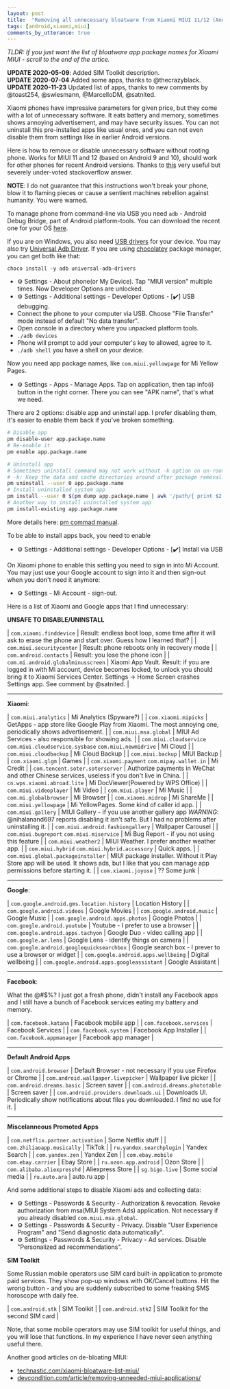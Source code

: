 ```yaml
---
layout: post
title:  "Removing all unnecessary bloatware from Xiaomi MIUI 11/12 (Android 9/10) without root"
tags: [android,xiaomi,miui]
comments_by_utterance: true
---
```


*TLDR: If you just want the list of bloatware app package names for Xiaomi MIUI - scroll to the end of the artice.*

**UPDATE 2020-05-09**: Added SIM Toolkit description.  
**UPDATE 2020-07-04** Added some apps, thanks to @thecrazyblack.  
**UPDATE 2020-11-23** Updated list of apps, thanks to new comments by @toast254, @swiesmann, @MarcelloDM, @satnited.

Xiaomi phones have impressive parameters for given price, but they come with a lot of unnecessary software. It eats battery and memory, sometimes shows annoying advertisement, and may have security issues. You can not uninstall this pre-installed apps like usual ones, and you can not even disable them from settings like in earlier Android versions.

Here is how to remove or disable unnecessary software without rooting phone. Works for MIUI 11 and 12 (based on Android 9 and 10), should work for other phones for recent Android versions. Thanks to [this](https://stackoverflow.com/a/56968886/890863) very useful but severely under-voted stackoverflow answer.

**NOTE**: I do not guarantee that this instructions won't break your phone, blow it to flaming pieces or cause a sentient machines rebellion against humanity. You were warned.

To manage phone from command-line via USB you need `adb` - Android Debug Bridge, part of Android platform-tools. You can download the recent one for your OS [here](https://developer.android.com/studio/releases/platform-tools).

If you are on Windows, you also need [USB drivers](https://developer.android.com/studio/run/oem-usb.html) for your device. You may also try [Universal Adb Driver](https://github.com/koush/UniversalAdbDriver). If you are using [chocolatey](https://chocolatey.org/) package manager, you can get both like that:

`choco install -y adb universal-adb-drivers`

* ⚙️ Settings - About phone(or My Device). Tap "MIUI version" multiple times. Now Developer Options are unlocked.
* ⚙️ Settings - Additional settings - Developer Options - [✔️] USB debugging.
* Connect the phone to your computer via USB. Choose "File Transfer" mode instead of default "No data transfer".
* Open console in a directory where you unpacked platform tools.
* `./adb devices`
* Phone will prompt to add your computer's key to allowed, agree to it.
* `./adb shell`   you have a shell on your device.

Now you need app package names, like `com.miui.yellowpage` for Mi Yellow Pages. 

* ⚙️ Settings - Apps - Manage Apps. Tap on application, then tap info(ℹ️) button in the right corner. There you can see "APK name", that's what we need.

There are 2 options: disable app and uninstall app. I prefer disabling them, it's easier to enable them back if you've broken something.

```bash
# Disable app
pm disable-user app.package.name
# Re-enable it
pm enable app.package.name

# Uninstall app
# Sometimes uninstall command may not work without -k option on un-rooted devices
# -k: Keep the data and cache directories around after package removal. 
pm uninstall --user 0 app.package.name
# Install uninstalled system app
pm install --user 0 $(pm dump app.package.name | awk '/path/{ print $2 }')
# Another way to install uninstalled system app
pm install-existing app.package.name
```

More details here: [pm commad manual](https://developer.android.com/studio/command-line/adb#pm).

To be able to install apps back, you need to enable

* ⚙️ Settings - Additional settings - Developer Options - [✔️] Install via USB

On Xiaomi phone to enable this setting you need to sign in into Mi Account. You may just use your Google account to sign into it and then sign-out when you don't need it anymore:

* ⚙️ Settings - Mi Account - sign-out.

Here is a list of Xiaomi and Google apps that I find unnecessary:

**UNSAFE TO DISABLE/UNINSTALL**

| `com.xiaomi.finddevice` | Result: endless boot loop, some time after it will ask to erase the phone and start over. Guess how I learned that? |
| `com.miui.securitycenter` | Result: phone reboots only in recovery mode |
| `com.android.contacts` | Result: you lose the phone icon |
| `com.mi.android.globalminusscreen` | Xiaomi App Vault. Result: if you are logged in with Mi account, device becomes locked, to unlock you should bring it to Xiaomi Services Center. Settings -> Home Screen crashes Settings app. See comment by @satnited. |

---
**Xiaomi**:

| `com.miui.analytics` | Mi Analytics (Spyware?) |
| `com.xiaomi.mipicks` | GetApps - app store like Google Play from Xiaomi. The most annoying one, periodically shows advertisement. |
| `com.miui.msa.global` | MIUI Ad Services - also responsible for showing ads. |
| `com.miui.cloudservice` `com.miui.cloudservice.sysbase` `com.miui.newmidrive` | Mi Cloud |
| `com.miui.cloudbackup` | Mi Cloud Backup |
| `com.miui.backup` | MIUI Backup |
| `com.xiaomi.glgm` | Games |
| `com.xiaomi.payment` `com.mipay.wallet.in` | Mi Credit |
| `com.tencent.soter.soterserver` | Authorize payments in WeChat and other Chinese services, useless if you don't live in China. |
| `cn.wps.xiaomi.abroad.lite` | Mi DocViewer(Powered by WPS Office) |
| `com.miui.videoplayer` | Mi Video |
| `com.miui.player` | Mi Music |
| `com.mi.globalbrowser` | Mi Browser |
| `com.xiaomi.midrop` | Mi ShareMe |
| `com.miui.yellowpage` | Mi YellowPages. Some kind of caller id app. |
| `com.miui.gallery` | MIUI Gallery - if you use another gallery app *WARNING*: @nihalanand697 reports disabling it isn't safe. But I had no problems after uninstalling it. |
| `com.miui.android.fashiongallery` | Wallpaper Carousel |
| `com.miui.bugreport` `com.miui.miservice` | Mi Bug Report - if you not using this feature |
| `com.miui.weather2` | MIUI Weather. I prefer another weather app. |
| `com.miui.hybrid` `com.miui.hybrid.accessory` | Quick apps. |
| `com.miui.global.packageinstaller` | MIUI package installer. Without it Play Store app will be used. It shows ads, but I like that you can manage app permissions before starting it. |
| `com.xiaomi.joyose` | ?? Some junk |

---
**Google**:

| `com.google.android.gms.location.history` | Location History |
| `com.google.android.videos` | Google Movies |
| `com.google.android.music` | Google Music |
| `com.google.android.apps.photos` | Google Photos |
| `com.google.android.youtube` | Youtube - I prefer to use a browser |
| `com.google.android.apps.tachyon` | Google Duo - video calling app |
| `com.google.ar.lens` | Google Lens - identify things on camera |
| `com.google.android.googlequicksearchbox` | Google search box - I prever to use a browser or widget |
| `com.google.android.apps.wellbeing` | Digital wellbeing |
| `com.google.android.apps.googleassistant` | Google Assistant |

---
**Facebook**:

What the @#$%? I just got a fresh phone, didn't install any Facebook apps and I still have a bunch of Facebook services eating my battery and memory.

| `com.facebook.katana` | Facebook mobile app |
| `com.facebook.services` | Facebook Services |
| `com.facebook.system` | Facebook App Installer |
| `com.facebook.appmanager` | Facebook app manager |

---
**Default Android Apps**

| `com.android.browser` | Default Browser - not necessary if you use Firefox or Chrome |
| `com.android.wallpaper.livepicker` | Wallpaper live picker |
| `com.android.dreams.basic` | Screen saver |
| `com.android.dreams.phototable` | Screen saver |
| `com.android.providers.downloads.ui` | Downloads UI. Periodically show notifications about files you downloaded. I find no use for it.  |

---
**Miscelanneous Promoted Apps**

| `com.netflix.partner.activation` | Some Netflix stuff |
| `com.zhiliaoapp.musically` | TikTok |
| `ru.yandex.searchplugin` | Yandex Search |
| `com.yandex.zen` | Yandex Zen |
| `com.ebay.mobile` `com.ebay.carrier` | Ebay Store |
| `ru.ozon.app.android` | Ozon Store |
| `com.alibaba.aliexpresshd` | Aliexpress Store |
| `sg.bigo.live` | Some social media  |
| `ru.auto.ara` | auto.ru app |

And some additional steps to disable Xiaomi ads and collecting data:

* ⚙️ Settings - Passwords & Security - Authorization & revocation. Revoke authorization from msa(MIUI System Ads) application. Not necessary if you already disabled `com.miui.msa.global`.
* ⚙️ Settings - Passwords & Security - Privacy. Disable "User Experience Program" and "Send diagnostic data automatically".
* ⚙️ Settings - Passwords & Security - Privacy - Ad services. Disable "Personalized ad recommendations".

**SIM Toolkit**

Some Russian mobile operators use SIM card built-in application to promote paid services. They show pop-up windows with OK/Cancel buttons. Hit the wrong button - and you are suddenly subscribed to some freaking SMS horoscope with daily fee.

| `com.android.stk` | SIM Toolkit |
| `com.android.stk2` | SIM Toolkit for the second SIM card |

Note, that some mobile operators may use SIM toolkit for useful things, and you will lose that functions. In my experience I have never seen anything useful there.

Another good articles on de-bloating MIUI:

* [technastic.com/xiaomi-bloatware-list-miui/](https://technastic.com/xiaomi-bloatware-list-miui/)
* [devcondition.com/article/removing-unneeded-miui-applications/](https://devcondition.com/article/removing-unneeded-miui-applications/)
